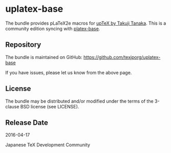 # uplatex-base

The bundle provides pLaTeX2e macros for [upTeX by Takuji Tanaka](http://www.t-lab.opal.ne.jp/tex/uptex_en.html).
This is a community edition syncing with [platex-base](https://github.com/texjporg/platex-base).

## Repository

The bundle is maintained on GitHub:
https://github.com/texjporg/uplatex-base

If you have issues, please let us know from the above page.

## License

The bundle may be distributed and/or modified under the terms of
the 3-clause BSD license (see LICENSE).

## Release Date

2016-04-17

Japanese TeX Development Community
